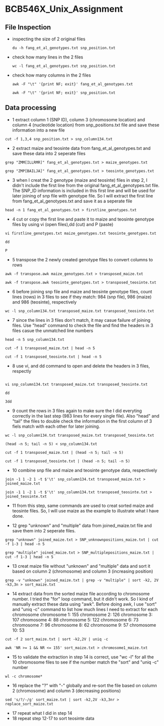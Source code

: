 # BCB546X_Unix_Assignment

## File Inspection
  * inspecting the size of 2 original files 

    ```
    du -h fang_et_al_genotypes.txt snp_position.txt
    ```
  * check how many lines in the 2 files
     
     ```
    wc -l fang_et_al_genotypes.txt snp_position.txt
     ```
  * check how many columns in the 2 files

     ```
     awk -F "\t" '{print NF; exit}' fang_et_al_genotypes.txt 
     
     awk -F "\t" '{print NF; exit}' snp_position.txt
     
     ```
    
    
## Data processing     
  * 1 extract column 1 (SNP ID), column 3 (chromosome location) and column 4 (nucleotide location) from snp_positions.txt file and save these information into a new file
  
  ```
  cut -f 1,3,4 snp_position.txt > snp_column134.txt 
 
  ```
  * 2 extract maize and teosinte data from fang_et_al_genotypes.txt and save these data into 2 seperate files
  
  ```
  grep "ZMM[ILLRMR]" fang_et_al_genotypes.txt > maize_genotypes.txt
  
  grep "ZMP[BAILJA]" fang_et_al_genotypes.txt > teosinte_genotypes.txt
  ```
  * 3 when I creat the 2 genotype (maize and teosinte) files in step 2, I didn't include the first line from the original fang_et_al_genotypes.txt file. The SNP_ID information is included in this first line and will be used for later joining of snp file with genotype file. So I will extract the first line from fang_et_al_genotypes.txt and save it as a seperate file
  
  ```
  head -n 1 fang_et_al_genotypes.txt > firstline_genotypes.txt
  ```
  
  * 4 cut or copy the first line and paste it to maize and teosinte genotype files by using vi (open files),dd (cut) and P (paste)
  
  ```
  vi firstline_genotypes.txt maize_genotypes.txt teosinte_genotypes.txt
  
  dd
  
  P
  ```
  
  * 5 transpose the 2 newly created genotype files to convert columns to rows
   
   ```
   awk -f transpose.awk maize_genotypes.txt > transposed_maize.txt
   
   awk -f transpose.awk teosinte_genotypes.txt > transposed_teosinte.txt
   
   ```
   
  * 6 before joining snp file and maize and teosinte genotype files, count lines (rows) in 3 files to see if they match: 984 (snp file), 986 (maize) and 986 (teosinte), respectively

  ```
  wc -l snp_column134.txt transposed_maize.txt transposed_teosinte.txt
  ```
  
  * 7 since the lines in 3 files don't match, it may casue failure of joining files. Use "head" command to check the file and find the headers in 3 files casue the unmatched line numbers

  ```
  head -n 5 snp_column134.txt 
  
  cut -f 1 transposed_maize.txt | head -n 5
  
  cut -f 1 transposed_teosinte.txt | head -n 5
  ```
  
  * 8 use vi, and dd command to open and delete the headers in 3 files, respectly

  ```
  
  vi snp_column134.txt transposed_maize.txt transposed_teosinte.txt
  
  dd 
  
  3dd
  
  ```
 
 * 9 count the rows in 3 files again to make sure the I did everyting correctly in the last step (983 lines for every single file). Also "head" and "tail" the files to double check the information in the first column of 3 fiels match with each other for later joining.
  
  ```
  wc -l snp_column134.txt transposed_maize.txt transposed_teosinte.txt

  (head -n 5; tail -n 5) < snp_column134.txt
  
  cut -f 1 transposed_maize.txt | (head -n 5; tail -n 5)
  
  cut -f 1 transposed_teosinte.txt | (head -n 5; tail -n 5)
  ```
  
 * 10 combine snp file and maize and teosinte genotype data, respectively
  
  ```
  join -1 1 -2 1 -t $'\t' snp_column134.txt transposed_maize.txt > joined_maize.txt 
  
  join -1 1 -2 1 -t $'\t' snp_column134.txt transposed_teosinte.txt > joined_teosinte.txt
  ```
  
 * 11 from this step, same commands are used to creat sorted maize and teosinte files. So, I will use maize as the example to illustrate what I have done. 
  
 * 12 grep "unknown" and "multiple" data from joined_maize.txt file and save them into 2 seperate files. 
  
  ```
  grep "unknown" joined_maize.txt > SNP_unknownpositions_maize.txt | cut -f 1-3 | head -n 5
  
  grep "multiple" joined_maize.txt > SNP_multiplepositions_maize.txt | cut -f 1-3 | head -n 5
  ```
  
 * 13 creat maize file without "unknown" and "multiple" data and sort it based on column 2 (chromosome) and column 3 (increasing position)
 
 ```
 grep -v "unknown" joined_maize.txt | grep -v "multiple" | sort -k2, 2V -k3,3n > sort_maize.txt
 
 ```
 
 * 14 extract data from the sorted maize file according to chromosome number. I tried the "for" loop command, but it didn't work. So I kind of manually extract these data using "awk". Before doing awk, I use "sort" and "uniq -c" command to list how much lines I need to extract for each chromosome
  chromosome 1: 155
  chromosome 2: 126
  chromosome 3: 107
  chromosome 4: 88
  chromosome 5: 122
  chromosome 6: 73
  chromosome 7: 96
  chromosome 8: 62
  chromosome 9: 57
  chromosome 10: 53
 
  ```
  cut -f 2 sort_maize.txt | sort -k2,2V | uniq -c
  
  awk 'NR >= 1 && NR <= 155' sort_maize.txt > chromosome1_maize.txt
  ```
 * 15 to validate the extraction in step 14 is correct, use "wc -l" for all the 10 chromosome files to see if the number match the "sort" and "uniq -c" number
 
 ```
 wl -c chromosome*
 
 ```
 * 16 replace the "?" with "-" globally and re-sort the file based on column 2 (chromosome) and column 3 (decreasing positions)

 ```
 sed 's/?/-/g' sort_maize.txt | sort -k2,2V -k3,3nr > replace_sort_maize.txt
 
 ```
 * 17 repeat what I did in step 14
 * 18 repeat step 12-17 to sort teosinte data
 
